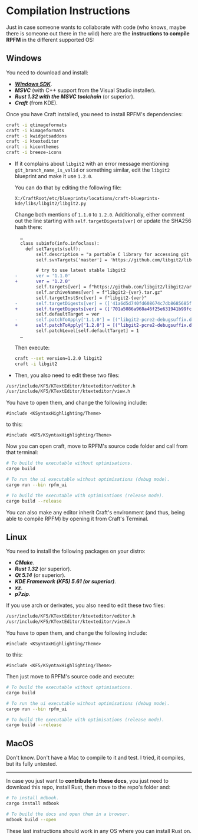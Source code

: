 # Compilation Instructions

Just in case someone wants to collaborate with code (who knows, maybe there is someone out there in the wild) here are the **instructions to compile RPFM** in the different supported OS:

## Windows

You need to download and install:
- [***Windows SDK***](https://developer.microsoft.com/en-US/windows/downloads/windows-10-sdk).
- ***MSVC*** (with C++ support from the Visual Studio installer).
- ***Rust 1.32 with the MSVC toolchain*** (or superior).
- ***Craft*** (from KDE).

Once you have Craft installed, you need to install RPFM's dependencies:

```bash
craft -i qtimageformats
craft -i kimageformats
craft -i kwidgetsaddons
craft -i ktexteditor
craft -i kiconthemes
craft -i breeze-icons
```

- If it complains about `libgit2` with an error message mentioning `git_branch_name_is_valid` or something similar, edit the `libgit2` blueprint and make it use `1.2.0`.
  
  You can do that by editing the following file:

  ```plain
  X:/CraftRoot/etc/blueprints/locations/craft-blueprints-kde/libs/libgit2/libgit2.py
  ```

  Change both mentions of `1.1.0` to `1.2.0`. Additionally, either comment out the line starting with
  `self.targetDigests[ver]` or update the SHA256 hash there:

  ```diff
    …
    class subinfo(info.infoclass):
      def setTargets(self):
          self.description = "a portable C library for accessing git repositories"
          self.svnTargets['master'] = 'https://github.com/libgit2/libgit2.git'

          # try to use latest stable libgit2
  -       ver = '1.1.0'
  +       ver = '1.2.0'
          self.targets[ver] = f"https://github.com/libgit2/libgit2/archive/v{ver}.tar.gz"
          self.archiveNames[ver] = f"libgit2-{ver}.tar.gz"
          self.targetInstSrc[ver] = f"libgit2-{ver}"
  -       self.targetDigests[ver] = (['41a6d5d740fd608674c7db8685685f45535323e73e784062cf000a633d420d1e'], CraftHash.HashAlgorithm.SHA256)
  +       self.targetDigests[ver] = (['701a5086a968a46f25e631941b99fc23e4755ca2c56f59371ce1d94b9a0cc643'], CraftHash.HashAlgorithm.SHA256)
          self.defaultTarget = ver
  -       self.patchToApply['1.1.0'] = [("libgit2-pcre2-debugsuffix.diff", 1)]
  +       self.patchToApply['1.2.0'] = [("libgit2-pcre2-debugsuffix.diff", 1)]
          self.patchLevel[self.defaultTarget] = 1
    …
  ```
  
  Then execute:

  ```bash
  craft --set version=1.2.0 libgit2
  craft -i libgit2
  ```

- Then, you also need to edit these two files:
```bash
/usr/include/KF5/KTextEditor/ktexteditor/editor.h
/usr/include/KF5/KTextEditor/ktexteditor/view.h
```

You have to open them, and change the following include:
```
#include <KSyntaxHighlighting/Theme>
```
to this:
```
#include <KF5/KSyntaxHighlighting/Theme>
```

Now you can open craft, move to RPFM's source code folder and call from that terminal:

```bash
# To build the executable without optimisations.
cargo build

# To run the ui executable without optimisations (debug mode).
cargo run --bin rpfm_ui

# To build the executable with optimisations (release mode).
cargo build --release
```

You can also make any editor inherit Craft's environment (and thus, being able to compile RPFM) by opening it from Craft's Terminal.

## Linux

You need to install the following packages on your distro:
- ***CMake***.
- ***Rust 1.32*** (or superior).
- ***Qt 5.14*** (or superior).
- ***KDE Framework (KF5) 5.61 (or superior)***.
- ***xz***.
- ***p7zip***.

If you use arch or derivates, you also need to edit these two files:
```bash
/usr/include/KF5/KTextEditor/ktexteditor/editor.h
/usr/include/KF5/KTextEditor/ktexteditor/view.h
```

You have to open them, and change the following include:
```
#include <KSyntaxHighlighting/Theme>
```
to this:
```
#include <KF5/KSyntaxHighlighting/Theme>
```


Then just move to RPFM's source code and execute:
```bash
# To build the executable without optimisations.
cargo build

# To run the ui executable without optimisations (debug mode).
cargo run --bin rpfm_ui

# To build the executable with optimisations (release mode).
cargo build --release
```

## MacOS

Don't know. Don't have a Mac to compile to it and test. I tried, it compiles, but its fully untested.

--------------------------------------

In case you just want to **contribute to these docs**, you just need to download this repo, install Rust, then move to the repo's folder and:

```bash
# To install mdbook.
cargo install mdbook

# To build the docs and open them in a browser.
mdbook build --open
```

These last instructions should work in any OS where you can install Rust on.
